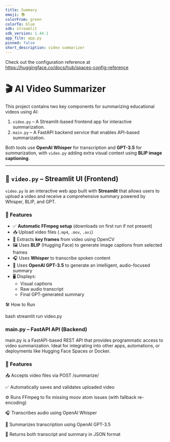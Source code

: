 ```yaml
---
title: Summary
emoji: 📚
colorFrom: green
colorTo: blue
sdk: streamlit
sdk_version: 1.44.1
app_file: app.py
pinned: false
short_description: video summarizer
---
```


Check out the configuration reference at https://huggingface.co/docs/hub/spaces-config-reference

# 🎬 AI Video Summarizer

This project contains two key components for summarizing educational videos using AI:

1. `video.py` – A Streamlit-based frontend app for interactive summarization.
2. `main.py` – A FastAPI backend service that enables API-based summarization.

Both tools use **OpenAI Whisper** for transcription and **GPT-3.5** for summarization, with `video.py` adding extra visual context using **BLIP image captioning**.

---

## 📄 `video.py` – Streamlit UI (Frontend)

`video.py` is an interactive web app built with **Streamlit** that allows users to upload a video and receive a comprehensive summary powered by Whisper, BLIP, and GPT.

### 🔹 Features

- ✅ **Automatic FFmpeg setup** (downloads on first run if not present)
- 📥 Upload video files (`.mp4`, `.mov`, `.avi`)
- 📸 Extracts **key frames** from video using OpenCV
- 🖼️ Uses **BLIP** (Hugging Face) to generate image captions from selected frames
- 🎧 Uses **Whisper** to transcribe spoken content
- 🧠 Uses **OpenAI GPT-3.5** to generate an intelligent, audio-focused summary
- 🖥️ Displays:
  - Visual captions
  - Raw audio transcript
  - Final GPT-generated summary

🛠 How to Run

bash
streamlit run video.py 

### main.py – FastAPI API (Backend)

main.py is a FastAPI-based REST API that provides programmatic access to video summarization. Ideal for integrating into other apps, automations, or deployments like Hugging Face Spaces or Docker.

### 🔹 Features
📤 Accepts video files via POST /summarize/

✅ Automatically saves and validates uploaded video

⚙️ Runs FFmpeg to fix missing moov atom issues (with fallback re-encoding)

🎧 Transcribes audio using OpenAI Whisper

🧠 Summarizes transcription using OpenAI GPT-3.5

📄 Returns both transcript and summary in JSON format
